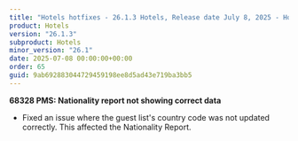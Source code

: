 ```yaml
---
title: "Hotels hotfixes - 26.1.3 Hotels, Release date July 8, 2025 - Hotfixes"
product: Hotels
version: "26.1.3"
subproduct: Hotels
minor_version: "26.1"
date: 2025-07-08 00:00:00+00:00
order: 65
guid: 9ab692883044729459198ee8d5ad43e719ba3bb5
---
```


<strong>68328 PMS: Nationality report not showing correct data</strong><ul><li>Fixed an issue where the guest list's country code was not updated correctly. This affected the Nationality Report.</li></ul>
